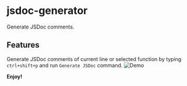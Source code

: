 # jsdoc-generator

Generate JSDoc comments.
## Features

Generate JSDoc comments of current line or selected function by typing `ctrl+shift+p` and run `Generate JSDoc` command.
![Demo](https://drive.google.com/uc?export=view&id=1xIq6aYMj5LlV0dFuj2GR_zNgJ71Xeoja)



**Enjoy!**
